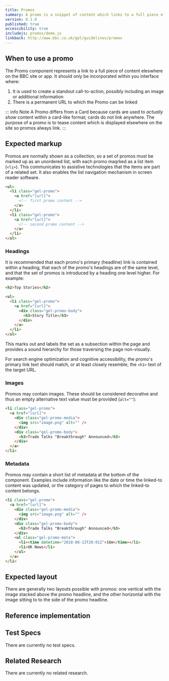 ```yaml
---
title: Promos
summary: A promo is a snippet of content which links to a full piece of content elsewhere on the BBC site or app.
version: 0.1.0
published: true
accessibility: true
includejs: promos/demo.js
linkback: http://www.bbc.co.uk/gel/guidelines/promos
---
```


## When to use a promo

The Promo component represents a link to a full piece of content eleswhere on the BBC site or app. It should only be incorporated within you interface where:

1. It is used to create a standout call-to-action, possibly including an image or additional information
2. There is a permanent URL to which the Promo can be linked

::: info Note
A Promo differs from a Card because cards are used to _actually show_ content within a card-like format; cards do not link anywhere. The purpose of a promo is to tease content which is displayed elsewhere on the site so promos always link.
:::

## Expected markup

Promos are normally shown as a collection, so a set of promos must be marked up as an unordered list, with each promo maqrked as a list item (`<li>`). This communicates to assistive technologies that the items are part of a related set. It also enables the list navigation mechanism in screen reader software.

```html
<ul>
  <li class="gel-promo">
    <a href="[url]">
      <!-- first promo content -->
    </a>
  </li>
  <li class="gel-promo">
    <a href="[url]">
      <!-- second promo content -->
    </a>
  </li>
</ul>
```

### Headings

It is recommended that each promo's primary (headline) link is contained within a heading, that each of the promo's headings are of the same level, and that the set of promos is introduced by a heading one level higher. For example:

```html
<h2>Top Stories</h2>

<ul>
  <li class="gel-promo">
    <a href="[url]">
      <div class="gel-promo-body">
        <h3>Story Title</h3>
      </div>
    </a>
  </li>
</ul>
```

This marks out and labels the set as a subsection within the page and provides a sound hierarchy for those traversing the page non-visually.

For search engine optimization and cognitive accessibility, the promo's primary link text should match, or at least closely resemble, the `<h1>` text of the target URL.

### Images

Promos may contain images. These should be considered decorative and thus an empty alternative text value must be provided (`alt=""`):

```html
<li class="gel-promo">
  <a href="[url]">
    <div class="gel-promo-media">
      <img src="image.png" alt="" />
    </div>
    <div class="gel-promo-body">
      <h3>Trade Talks "Breakthrough" Announced</h3>
    </div>
  </a>
</li>
```

### Metadata

Promos may contain a short list of metadata at the bottom of the component. Examples include information like the date or time the linked-to content was updated, or the category of pages to which the linked-to content belongs.

```html
<li class="gel-promo">
  <a href="[url]">
    <div class="gel-promo-media">
      <img src="image.png" alt="" />
    </div>
    <div class="gel-promo-body">
      <h3>Trade Talks "Breakthrough" Announced</h3>
    </div>
    <ul class="gel-promo-meta">
      <li><time datetime="2018-08-13T20:01Z">16m</time></li>
      <li>UK News</li>
    </ul>
  </a>
</li>
```

## Expected layout

There are generally two layouts possible with promos: one vertical with the image stacked above the promo headline, and the other horizontal with the image sitting to to the side of the promo headline.

## Reference implementation

<live-demo id="promo1">
  <template>
    <style>
      .cf:after {
        content: "";
        display: table;
        clear: both;
      }
      .gel-promo {
        display: inline-block;
        color: #404040;
        font-family: sans-serif;
        background: #F1F1F1;
        width: 100%;
        margin-bottom: 16px;
      }
      .gel-promo__horz .gel-promo-media {
        display: inline-block;
        float: left;
        line-height: 0;
        width: 40%;
        margin-right: 16px;
      }
      .gel-promo .gel-promo-media img {
        display: inline-block;
        height: 100%;
        width: 100%
      }
      .gel-promo__horz .gel-promo-body {
        padding: 0 16px 0 0;
      }
      .gel-promo a {
        display: inline-block;
        height: 100%;
        position: relative;
      }
      .gel-promo a,
      .gel-promo a:hover,
      .gel-promo a:visited {
        text-decoration: none;
        color: #333;
      }
      .gel-promo a img,
      .gel-promo a:hover img,
      .gel-promo a:visited img {
        border: 0;
      }
      ul.gel-promo-meta {
        left: 40%;
        padding: 0;
        bottom: 0;
        position: absolute;
        padding-left: 16px;
        padding-bottom: 16px;
      }
      .gel-promo-meta li {
        display: inline;
        list-style-type: none;
      }
      .gel-promo-meta li:not(:last-child)::after {
        content: "\007c";
        margin: 0 0.6em;
      }
      @media (max-width: 37.5em) {
        .gel-promo-body {
          padding: 0 8px 0 0;
        }
        .gel-promo-body h3 {
          padding: 0 8px 0 0;
          margin-block-start: 8px;
          margin-block-end: 8px;
        }
        .gel-promo-body p { display: none; }
        .gel-promo__horz .gel-promo-media {
          margin-right: 8px;
        }
      }
      @media (max-width: 30em) {
        .gel-promo-meta { display: none; }
      }
    </style>
    <div class="cf" style="max-width:600px">
      <ul>
        <li class="gel-promo gel-promo__horz cf">
          <a href="#example-link-1">
            <div class="gel-promo-media">
              <img src="{{site.basedir}}static/images/placeholder.png" alt="">
            </div>
            <div class="gel-promo-body">
              <h3>Trade Talks "Breakthrough"</h3>
              <p>Both sides reportedly happy, eager to move forward</p>
              <ul class="gel-promo-meta">
                <li><time datetime="2018-08-13T20:01Z">16m</time></li><li>UK News</li>
              </ul>
            </div>
          </a>
        </li>
        <li class="gel-promo gel-promo__horz cf">
          <a href="#example-link-2">
            <div class="gel-promo-media">
              <img src="{{site.basedir}}static/images/placeholder.png" alt="">
            </div>
            <div class="gel-promo-body">
              <h3>All Gold for New Olympic Trampoline Team</h3>
              <ul class="gel-promo-meta">
                <li><time datetime="2018-08-13T20:01Z">42m</time></li><li>Sports</li>
              </ul>
            </div>
          </a>
        </li>
      </ul>
    </div>
    <script>
    </script>
  </template>
</live-demo>

## Test Specs

There are currently no test specs.

## Related Research

There are currently no related research.
